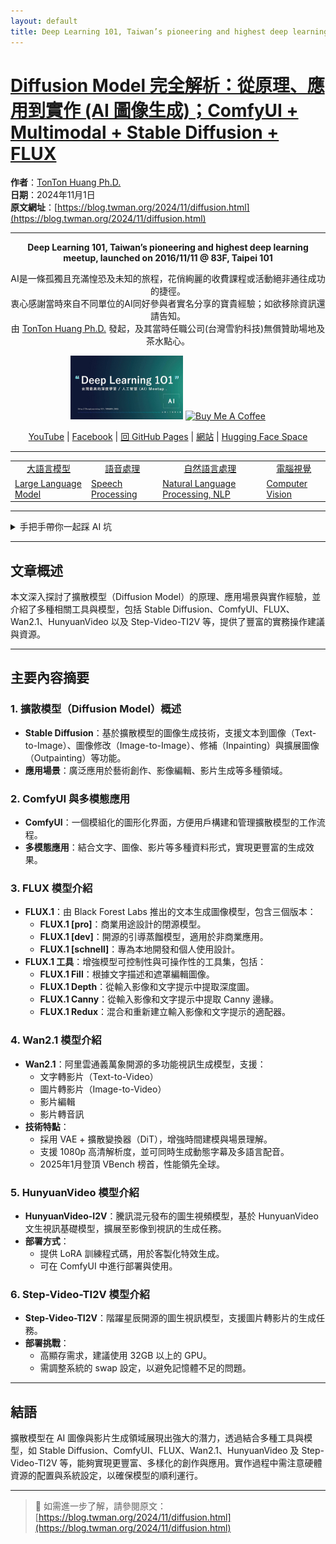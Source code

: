 ```yaml
---
layout: default
title: Deep Learning 101, Taiwan’s pioneering and highest deep learning meetup, launched on 2016/11/11 @ 83F, Taipei 101
---
```


# [Diffusion Model 完全解析：從原理、應用到實作 (AI 圖像生成)；ComfyUI + Multimodal + Stable Diffusion + FLUX](https://deep-learning-101.github.io/)

**作者**：[TonTon Huang Ph.D.](https://www.twman.org/)   
**日期**：2024年11月1日  
**原文網址**：[https://blog.twman.org/2024/11/diffusion.html](https://blog.twman.org/2024/11/diffusion.html)

---

<p align="center">
  <strong>Deep Learning 101, Taiwan’s pioneering and highest deep learning meetup, launched on 2016/11/11 @ 83F, Taipei 101</strong>  
</p>
<p align="center">
  AI是一條孤獨且充滿惶恐及未知的旅程，花俏絢麗的收費課程或活動絕非通往成功的捷徑。<br>
  衷心感謝當時來自不同單位的AI同好參與者實名分享的寶貴經驗；如欲移除資訊還請告知。<br>
  由 <a href="https://www.twman.org/" target="_blank">TonTon Huang Ph.D.</a> 發起，及其當時任職公司(台灣雪豹科技)無償贊助場地及茶水點心。<br>
</p>  
<p align="center">
  <a href="https://huggingface.co/spaces/DeepLearning101/Deep-Learning-101-FAQ" target="_blank">
    <img src="https://github.com/Deep-Learning-101/.github/blob/main/images/DeepLearning101.JPG?raw=true" alt="Deep Learning 101" width="180"></a>
    <a href="https://www.buymeacoffee.com/DeepLearning101" target="_blank"><img src="https://cdn.buymeacoffee.com/buttons/v2/default-red.png" alt="Buy Me A Coffee" style="height: 100px !important;width: 180px !important;" ></a>
</p>
<p align="center">
  <a href="https://www.youtube.com/@DeepLearning101" target="_blank">YouTube</a> |
  <a href="https://www.facebook.com/groups/525579498272187/" target="_blank">Facebook</a> |
  <a href="https://deep-learning-101.github.io/"> 回 GitHub Pages</a> |
  <a href="http://DeepLearning101.TWMAN.ORG" target="_blank">網站</a> |
  <a href="https://huggingface.co/DeepLearning101" target="_blank">Hugging Face Space</a>
</p>

---

<div align="center">

<table>
  <tr>
    <td align="center"><a href="https://deep-learning-101.github.io/Large-Language-Model">大語言模型</a></td>
    <td align="center"><a href="https://deep-learning-101.github.io/Speech-Processing">語音處理</a></td>
    <td align="center"><a href="https://deep-learning-101.github.io/Natural-Language-Processing">自然語言處理</a></td>
    <td align="center"><a href="https://deep-learning-101.github.io//Computer-Vision">電腦視覺</a></td>
  </tr>
  <tr>
    <td><a href="https://github.com/Deep-Learning-101/Natural-Language-Processing-Paper?tab=readme-ov-file#llm">Large Language Model</a></td>
    <td><a href="https://github.com/Deep-Learning-101/Speech-Processing-Paper">Speech Processing</a></td>
    <td><a href="https://github.com/Deep-Learning-101/Natural-Language-Processing-Paper">Natural Language Processing, NLP</a></td>
    <td><a href="https://github.com/Deep-Learning-101/Computer-Vision-Paper">Computer Vision</a></td>
  </tr>
</table>

</div>

---

<details>
<summary>手把手帶你一起踩 AI 坑</summary>

<h3><a href="https://blog.twman.org/p/deeplearning101.html" target="_blank">手把手帶你一起踩 AI 坑</a>：<a href="https://www.twman.org/AI" target="_blank">https://www.twman.org/AI</a></h3>

<ul>
  <li>
    <b><a href="https://blog.twman.org/2025/03/AIAgent.html" target="_blank">避開 AI Agent 開發陷阱：常見問題、挑戰與解決方案</a></b>：<a href="https://deep-learning-101.github.io/agent" target="_blank">探討多種 AI 代理人工具的應用經驗與挑戰，分享實用經驗與工具推薦。</a>
  </li>
  <li>
    <b><a href="https://blog.twman.org/2024/08/LLM.html" target="_blank">白話文手把手帶你科普 GenAI</a></b>：<a href="https://deep-learning-101.github.io/GenAI" target="_blank">淺顯介紹生成式人工智慧核心概念，強調硬體資源和數據的重要性。</a>
  </li>
  <li>
    <b><a href="https://blog.twman.org/2024/09/LLM.html" target="_blank">大型語言模型直接就打完收工？</a></b>：<a href="https://deep-learning-101.github.io/1010LLM" target="_blank">回顧 LLM 領域探索歷程，討論硬體升級對 AI 開發的重要性。</a>
  </li>
  <li>
    <b><a href="https://blog.twman.org/2024/07/RAG.html" target="_blank">檢索增強生成(RAG)不是萬靈丹之優化挑戰技巧</a></b>：<a href="https://deep-learning-101.github.io/RAG" target="_blank">探討 RAG 技術應用與挑戰，提供實用經驗分享和工具建議。</a>
  </li>
  <li>
    <b><a href="https://blog.twman.org/2024/02/LLM.html" target="_blank">大型語言模型 (LLM) 入門完整指南：原理、應用與未來</a></b>：<a href="https://deep-learning-101.github.io/0204LLM" target="_blank">探討多種 LLM 工具的應用與挑戰，強調硬體資源的重要性。</a>
  </li>
  <li>
    <b><a href="https://blog.twman.org/2023/04/GPT.html" target="_blank">什麼是大語言模型，它是什麼？想要嗎？(Large Language Model，LLM)</a></b>：<a href="https://deep-learning-101.github.io/GPU" target="_blank">探討 LLM 的發展與應用，強調硬體資源在開發中的關鍵作用。</a>
  </li>
  <li>
    <b><a href="https://blog.twman.org/2024/11/diffusion.html" target="_blank">Diffusion Model 完全解析：從原理、應用到實作 (AI 圖像生成)</a></b>；<a href="https://deep-learning-101.github.io/diffusion" target="_blank">深入探討影像生成與分割技術的應用，強調硬體資源的重要性。</a>
  </li>
  <li>
    <b><a href="https://blog.twman.org/2024/02/asr-tts.html" target="_blank">ASR/TTS 開發避坑指南：語音辨識與合成的常見挑戰與對策</a></b>：<a href="https://deep-learning-101.github.io/asr-tts" target="_blank">探討 ASR 和 TTS 技術應用中的問題，強調數據質量的重要性。</a>
  </li>
  <li>
    <b><a href="https://blog.twman.org/2021/04/NLP.html" target="_blank">那些 NLP 踩的坑</a></b>：<a href="https://deep-learning-101.github.io/nlp" target="_blank">分享 NLP 領域的實踐經驗，強調數據質量對模型效果的影響。</a>
  </li>
  <li>
    <b><a href="https://blog.twman.org/2021/04/ASR.html" target="_blank">那些語音處理踩的坑</a></b>：<a href="https://deep-learning-101.github.io/speech" target="_blank">分享語音處理領域的實務經驗，強調資料品質對模型效果的影響。</a>
  </li>
  <li>
    <b><a href="https://blog.twman.org/2020/05/DeepLearning.html" target="_blank">手把手學深度學習安裝環境</a></b>：<a href="https://deep-learning-101.github.io/101" target="_blank">詳細介紹在 Ubuntu 上安裝深度學習環境的步驟，分享實際操作經驗。</a>
  </li>
</ul>

</details>

---

## 文章概述

本文深入探討了擴散模型（Diffusion Model）的原理、應用場景與實作經驗，並介紹了多種相關工具與模型，包括 Stable Diffusion、ComfyUI、FLUX、Wan2.1、HunyuanVideo 以及 Step-Video-TI2V 等，提供了豐富的實務操作建議與資源。

---

## 主要內容摘要

### 1. 擴散模型（Diffusion Model）概述

- **Stable Diffusion**：基於擴散模型的圖像生成技術，支援文本到圖像（Text-to-Image）、圖像修改（Image-to-Image）、修補（Inpainting）與擴展圖像（Outpainting）等功能。
- **應用場景**：廣泛應用於藝術創作、影像編輯、影片生成等多種領域。

### 2. ComfyUI 與多模態應用

- **ComfyUI**：一個模組化的圖形化界面，方便用戶構建和管理擴散模型的工作流程。
- **多模態應用**：結合文字、圖像、影片等多種資料形式，實現更豐富的生成效果。

### 3. FLUX 模型介紹

- **FLUX.1**：由 Black Forest Labs 推出的文本生成圖像模型，包含三個版本：
  - **FLUX.1 [pro]**：商業用途設計的閉源模型。
  - **FLUX.1 [dev]**：開源的引導蒸餾模型，適用於非商業應用。
  - **FLUX.1 [schnell]**：專為本地開發和個人使用設計。
- **FLUX.1 工具**：增強模型可控制性與可操作性的工具集，包括：
  - **FLUX.1 Fill**：根據文字描述和遮罩編輯圖像。
  - **FLUX.1 Depth**：從輸入影像和文字提示中提取深度圖。
  - **FLUX.1 Canny**：從輸入影像和文字提示中提取 Canny 邊緣。
  - **FLUX.1 Redux**：混合和重新建立輸入影像和文字提示的適配器。

### 4. Wan2.1 模型介紹

- **Wan2.1**：阿里雲通義萬象開源的多功能視訊生成模型，支援：
  - 文字轉影片（Text-to-Video）
  - 圖片轉影片（Image-to-Video）
  - 影片編輯
  - 影片轉音訊
- **技術特點**：
  - 採用 VAE + 擴散變換器（DiT），增強時間建模與場景理解。
  - 支援 1080p 高清解析度，並可同時生成動態字幕及多語言配音。
  - 2025年1月登頂 VBench 榜首，性能領先全球。

### 5. HunyuanVideo 模型介紹

- **HunyuanVideo-I2V**：騰訊混元發布的圖生視頻模型，基於 HunyuanVideo 文生視訊基礎模型，擴展至影像到視訊的生成任務。
- **部署方式**：
  - 提供 LoRA 訓練程式碼，用於客製化特效生成。
  - 可在 ComfyUI 中進行部署與使用。

### 6. Step-Video-TI2V 模型介紹

- **Step-Video-TI2V**：階躍星辰開源的圖生視訊模型，支援圖片轉影片的生成任務。
- **部署挑戰**：
  - 高顯存需求，建議使用 32GB 以上的 GPU。
  - 需調整系統的 swap 設定，以避免記憶體不足的問題。

---

## 結語

擴散模型在 AI 圖像與影片生成領域展現出強大的潛力，透過結合多種工具與模型，如 Stable Diffusion、ComfyUI、FLUX、Wan2.1、HunyuanVideo 及 Step-Video-TI2V 等，能夠實現更豐富、多樣化的創作與應用。實作過程中需注意硬體資源的配置與系統設定，以確保模型的順利運行。

---

> 📖 如需進一步了解，請參閱原文：  
> [https://blog.twman.org/2024/11/diffusion.html](https://blog.twman.org/2024/11/diffusion.html)
